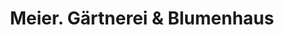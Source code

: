 ---
title: "Meier. Gärtnerei & Blumenhaus"
url: /reichenbach-an-der-fils/meier-gaertnerei-und-blumenhaus/
shop: Leerstehend
---